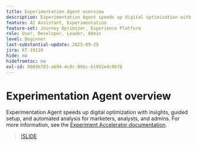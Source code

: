 ```yaml
---
title: Experimentation Agent overview
description: Experimentation Agent speeds up digital optimization with insights, guided setup, and automated analysis for marketers, analysts, and admins.
feature: AI Assistant, Experimentation
feature-set: Journey Optimizer, Experience Platform
role: User, Developer, Leader, Admin
level: Beginner
last-substantial-update: 2025-09-25
jira: KT-19110
hide: no
hidefromtoc: no
exl-id: 8089b703-a694-4c0c-86bc-61991edc9b78
---
```

# Experimentation Agent overview

Experimentation Agent speeds up digital optimization with insights, guided setup, and automated analysis for marketers, analysts, and admins. For more information, see the [Experiment Accelerator documentation](https://experienceleague.adobe.com/en/docs/journey-optimizer/using/content-management/content-experiment/experiment/experiment-accelerator).

>[!SLIDE](experimentation-agent-overview)
